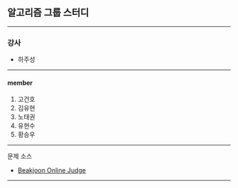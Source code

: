 ## 알고리즘 그룹 스터디
---

### 강사
* 하주성
---
####    member 

1. 고건호
2. 김유현
3. 노태권
4. 유현수
5. 황승우


---


문제 소스
* [Beakjoon Online Judge](https://www.acmicpc.net/)


---


